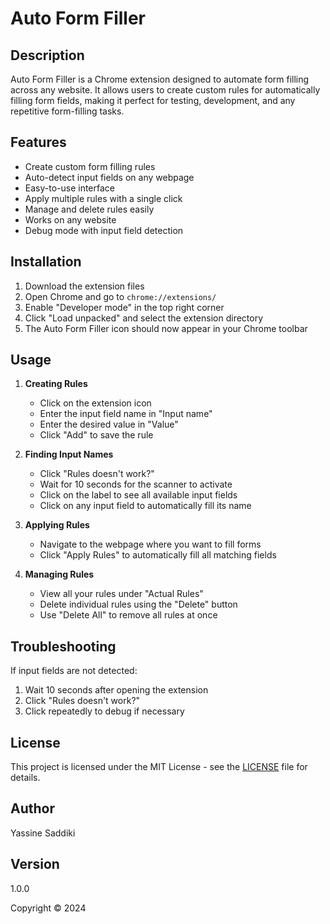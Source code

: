 # Auto Form Filler

## Description
Auto Form Filler is a Chrome extension designed to automate form filling across any website. It allows users to create custom rules for automatically filling form fields, making it perfect for testing, development, and any repetitive form-filling tasks.

## Features
- Create custom form filling rules
- Auto-detect input fields on any webpage
- Easy-to-use interface
- Apply multiple rules with a single click
- Manage and delete rules easily
- Works on any website
- Debug mode with input field detection

## Installation
1. Download the extension files
2. Open Chrome and go to `chrome://extensions/`
3. Enable "Developer mode" in the top right corner
4. Click "Load unpacked" and select the extension directory
5. The Auto Form Filler icon should now appear in your Chrome toolbar

## Usage
1. **Creating Rules**
   - Click on the extension icon
   - Enter the input field name in "Input name"
   - Enter the desired value in "Value"
   - Click "Add" to save the rule

2. **Finding Input Names**
   - Click "Rules doesn't work?"
   - Wait for 10 seconds for the scanner to activate
   - Click on the label to see all available input fields
   - Click on any input field to automatically fill its name

3. **Applying Rules**
   - Navigate to the webpage where you want to fill forms
   - Click "Apply Rules" to automatically fill all matching fields

4. **Managing Rules**
   - View all your rules under "Actual Rules"
   - Delete individual rules using the "Delete" button
   - Use "Delete All" to remove all rules at once

## Troubleshooting
If input fields are not detected:
1. Wait 10 seconds after opening the extension
2. Click "Rules doesn't work?"
3. Click repeatedly to debug if necessary

## License
This project is licensed under the MIT License - see the [LICENSE](LICENSE) file for details.

## Author
Yassine Saddiki

## Version
1.0.0

Copyright © 2024 
